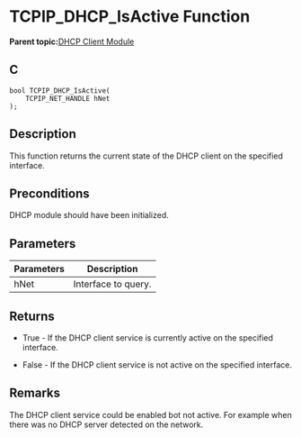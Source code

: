 # TCPIP\_DHCP\_IsActive Function

**Parent topic:**[DHCP Client Module](GUID-9356D53B-4F42-4E1E-B051-90F7C4D448E6.md)

## C

```
bool TCPIP_DHCP_IsActive(
    TCPIP_NET_HANDLE hNet
);
```

## Description

This function returns the current state of the DHCP client on the specified interface.

## Preconditions

DHCP module should have been initialized.

## Parameters

|Parameters|Description|
|----------|-----------|
|hNet|Interface to query.|

## Returns

-   True - If the DHCP client service is currently active on the specified interface.

-   False - If the DHCP client service is not active on the specified interface.


## Remarks

The DHCP client service could be enabled bot not active. For example when there was no DHCP server detected on the network.

